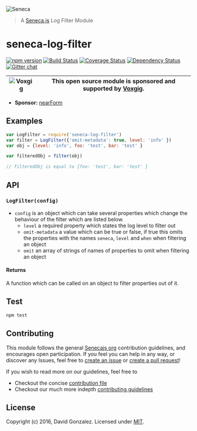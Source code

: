 ![Seneca](http://senecajs.org/files/assets/seneca-logo.png)
> A [Seneca.js](http://senecajs.org) Log Filter Module


# seneca-log-filter
[![npm version][npm-badge]][npm-url]
[![Build Status][travis-badge]][travis-url]
[![Coverage Status][coveralls-badge]][coveralls-url]
[![Dependency Status][david-badge]][david-url]
[![Gitter chat][gitter-badge]][gitter-url]

| ![Voxgig](https://www.voxgig.com/res/img/vgt01r.png) | This open source module is sponsored and supported by [Voxgig](https://www.voxgig.com). |
|---|---|

- __Sponsor:__ [nearForm][Sponsor]

## Examples

```js
var LogFilter = require('seneca-log-filter')
var filter = LogFilter({'omit-metadata': true, level: 'info' })
var obj = {level: 'info', foo: 'test', bar: 'test' }

var filteredObj = filter(obj)

// filteredObj is equal to {foo: 'test', bar: 'test' }
```

## API

### `LogFilter(config)`
- `config` is an object which can take several properties which change the behaviour of the filter which are listed below.
  - `level` a required property which states the log level to filter out
  - `omit-metadata` a value which can be true or false, if true this omits the properties with the names `seneca`, `level` and `when` when filtering an object
  - `omit` an array of strings of names of properties to omit when filtering an object

#### Returns
A function which can be called on an object to filter properties out of it.

## Test

```sh
npm test
```

## Contributing

This module follows the general [Senecajs org][] contribution guidelines, and encourages open participation. If you feel you can help in any way, or discover any Issues, feel free to [create an issue][issue] or [create a pull request][pr]!

If you wish to read more on our guidelines, feel free to

  - Checkout the concise [contribution file][contrib]
  - Checkout our much more indepth [contributing guidelines][contribGuide]


## License

Copyright (c) 2016, David Gonzalez.
Licensed under [MIT][].

[MIT]: ./LICENSE
[npm-badge]: https://badge.fury.io/js/seneca-log-filter.svg
[npm-url]: https://badge.fury.io/js/seneca-log-filter
[travis-badge]: https://api.travis-ci.org/senecajs/seneca-log-filter.svg
[travis-url]: https://travis-ci.org/senecajs/seneca-log-filter
[coveralls-badge]:https://coveralls.io/repos/senecajs/seneca-log-filter/badge.svg?branch=master&service=github
[coveralls-url]: https://coveralls.io/github/senecajs/seneca-log-filter?branch=master
[david-badge]: https://david-dm.org/senecajs/seneca-log-filter.svg
[david-url]: https://david-dm.org/senecajs/seneca-log-filter
[gitter-badge]: https://badges.gitter.im/senecajs/seneca.svg
[gitter-url]: https://gitter.im/senecajs/seneca
[Senecajs org]: https://github.com/senecajs/
[issue]: https://github.com/senecajs/seneca-log-filter/issues
[pr]: https://github.com/senecajs/seneca-log-filter/pulls
[contrib]: ./CONTRIBUTING.md
[contribGuide]: http://senecajs.org/contribute/
[Sponsor]: http://nearform.com
